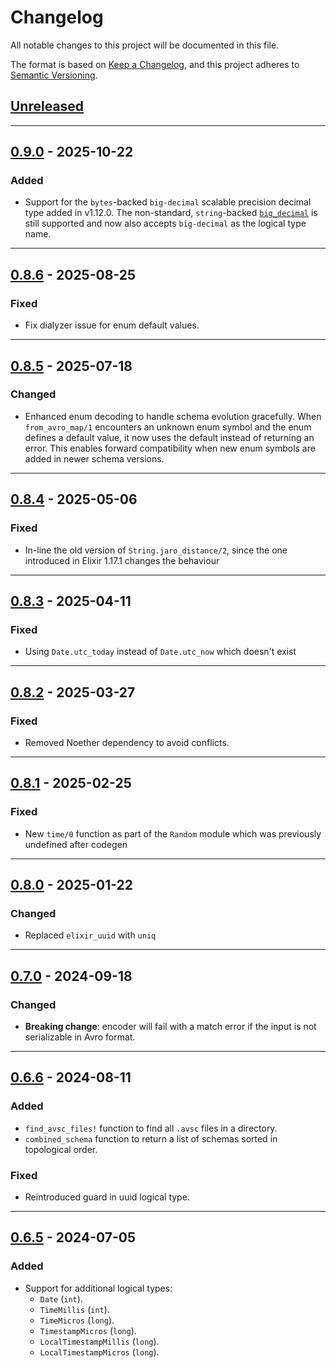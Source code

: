 # Changelog

All notable changes to this project will be documented in this file.

The format is based on [Keep a Changelog](https://keepachangelog.com/en/1.0.0/),
and this project adheres to
[Semantic Versioning](https://semver.org/spec/v2.0.0.html).

## [Unreleased]

---

## [0.9.0] - 2025-10-22

### Added

- Support for the `bytes`-backed `big-decimal` scalable precision decimal type added in v1.12.0. The non-standard, `string`-backed [`big_decimal`](lib/avrogen/avro/types/logical/decimal_string.ex) is still supported and now also accepts `big-decimal` as the logical type name.

---

## [0.8.6] - 2025-08-25

### Fixed

- Fix dialyzer issue for enum default values.

---

## [0.8.5] - 2025-07-18

### Changed

- Enhanced enum decoding to handle schema evolution gracefully. When `from_avro_map/1` encounters an unknown enum symbol and the enum defines a default value, it now uses the default instead of returning an error. This enables forward compatibility when new enum symbols are added in newer schema versions.

---

## [0.8.4] - 2025-05-06

### Fixed

- In-line the old version of `String.jaro_distance/2`, since the one introduced in Elixir 1.17.1 changes the behaviour

---

## [0.8.3] - 2025-04-11

### Fixed

- Using `Date.utc_today` instead of `Date.utc_now` which doesn't exist

---

## [0.8.2] - 2025-03-27

### Fixed

- Removed Noether dependency to avoid conflicts.

---

## [0.8.1] - 2025-02-25

### Fixed

- New `time/0` function as part of the `Random` module which was previously
  undefined after codegen

---

## [0.8.0] - 2025-01-22

### Changed

- Replaced `elixir_uuid` with `uniq`

---

## [0.7.0] - 2024-09-18

### Changed

- **Breaking change**: encoder will fail with a match error if the input is not
  serializable in Avro format.

---

## [0.6.6] - 2024-08-11

### Added

- `find_avsc_files!` function to find all `.avsc` files in a directory.
- `combined_schema` function to return a list of schemas sorted in topological
  order.

### Fixed

- Reintroduced guard in uuid logical type.

---

## [0.6.5] - 2024-07-05

### Added

- Support for additional logical types:
  - `Date` (`int`).
  - `TimeMillis` (`int`).
  - `TimeMicros` (`long`).
  - `TimestampMicros` (`long`).
  - `LocalTimestampMillis` (`long`).
  - `LocalTimestampMicros` (`long`).

[Unreleased]: https://github.com/primait/avrogen/compare/0.9.0...HEAD
[0.9.0]: https://github.com/primait/avrogen/compare/0.8.6...0.9.0
[0.8.6]: https://github.com/primait/avrogen/compare/0.8.5...0.8.6
[0.8.5]: https://github.com/primait/avrogen/compare/0.8.4...0.8.5
[0.8.4]: https://github.com/primait/avrogen/compare/0.8.3...0.8.4
[0.8.3]: https://github.com/primait/avrogen/compare/0.8.2...0.8.3
[0.8.2]: https://github.com/primait/avrogen/compare/0.8.1...0.8.2
[0.8.1]: https://github.com/primait/avrogen/compare/0.8.0...0.8.1
[0.8.0]: https://github.com/primait/avrogen/compare/0.7.0...0.8.0
[0.7.0]: https://github.com/primait/avrogen/compare/0.6.6...0.7.0
[0.6.6]: https://github.com/primait/avrogen/compare/0.6.5...0.6.6
[0.6.5]: https://github.com/primait/avrogen/compare/0.6.4...0.6.5
